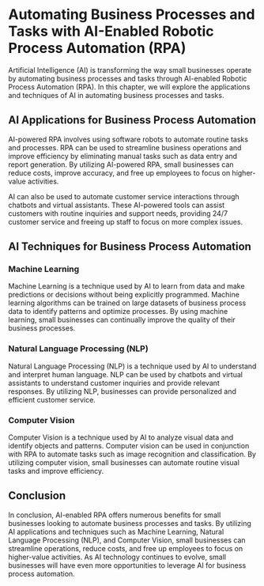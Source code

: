 Automating Business Processes and Tasks with AI-Enabled Robotic Process Automation (RPA)
=================================================================================================================================================================

Artificial Intelligence (AI) is transforming the way small businesses operate by automating business processes and tasks through AI-enabled Robotic Process Automation (RPA). In this chapter, we will explore the applications and techniques of AI in automating business processes and tasks.

AI Applications for Business Process Automation
-----------------------------------------------

AI-powered RPA involves using software robots to automate routine tasks and processes. RPA can be used to streamline business operations and improve efficiency by eliminating manual tasks such as data entry and report generation. By utilizing AI-powered RPA, small businesses can reduce costs, improve accuracy, and free up employees to focus on higher-value activities.

AI can also be used to automate customer service interactions through chatbots and virtual assistants. These AI-powered tools can assist customers with routine inquiries and support needs, providing 24/7 customer service and freeing up staff to focus on more complex issues.

AI Techniques for Business Process Automation
---------------------------------------------

### Machine Learning

Machine Learning is a technique used by AI to learn from data and make predictions or decisions without being explicitly programmed. Machine learning algorithms can be trained on large datasets of business process data to identify patterns and optimize processes. By using machine learning, small businesses can continually improve the quality of their business processes.

### Natural Language Processing (NLP)

Natural Language Processing (NLP) is a technique used by AI to understand and interpret human language. NLP can be used by chatbots and virtual assistants to understand customer inquiries and provide relevant responses. By utilizing NLP, businesses can provide personalized and efficient customer service.

### Computer Vision

Computer Vision is a technique used by AI to analyze visual data and identify objects and patterns. Computer vision can be used in conjunction with RPA to automate tasks such as image recognition and classification. By utilizing computer vision, small businesses can automate routine visual tasks and improve efficiency.

Conclusion
----------

In conclusion, AI-enabled RPA offers numerous benefits for small businesses looking to automate business processes and tasks. By utilizing AI applications and techniques such as Machine Learning, Natural Language Processing (NLP), and Computer Vision, small businesses can streamline operations, reduce costs, and free up employees to focus on higher-value activities. As AI technology continues to evolve, small businesses will have even more opportunities to leverage AI for business process automation.
